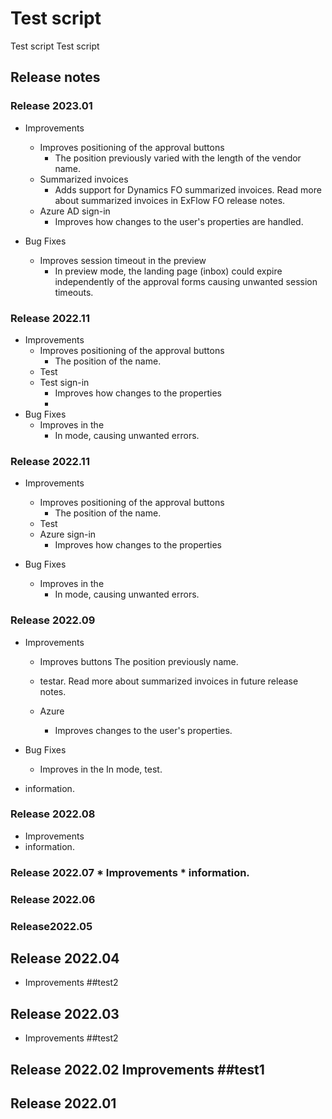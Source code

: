 # Test script
Test script
Test script


## Release notes

### Release 2023.01

* Improvements
   * Improves positioning of the approval buttons 
       * The position previously varied with the length of the vendor name. 
   * Summarized invoices  
       * Adds support for Dynamics FO summarized invoices. Read more about summarized invoices in ExFlow FO release notes.  
   * Azure AD sign-in  
       * Improves how changes to the user's properties are handled.  

* Bug Fixes
   * Improves session timeout in the preview 
       * In preview mode, the landing page (inbox) could expire independently of the approval forms causing unwanted session timeouts. 



 ### Release 2022.11

* Improvements
  * Improves positioning of the approval buttons
     * The position of the name.
  * Test 
  * Test sign-in 
      * Improves how changes to the properties
      * 
* Bug Fixes
  * Improves in the 
      * In mode, causing unwanted errors.

 ### Release 2022.11

* Improvements
  * Improves positioning of the approval buttons
      * The position of the name.
  * Test 
  * Azure sign-in 
      * Improves how changes to the properties

* Bug Fixes
  * Improves in the 
      * In mode, causing unwanted errors.



 ### Release 2022.09

* Improvements
  * Improves buttons
The position previously name.
  *  testar. Read more about summarized invoices in future release notes.

  * Azure  
      * Improves  changes to the user's properties.  

* Bug Fixes
  * Improves in the 
In  mode, test.



* information.
### Release  2022.08 
* Improvements  
* information.
### Release  2022.07 * Improvements  * information.
### Release 2022.06
### Release2022.05
## Release 2022.04 
- Improvements  ##test2
## Release 2022.03 
- Improvements  ##test2
## Release 2022.02 Improvements  ##test1


## Release 2022.01
